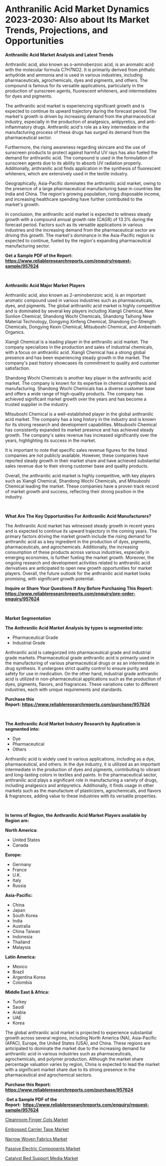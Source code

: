 <p><h1>Anthranilic Acid Market Dynamics 2023-2030: Also about Its Market Trends, Projections, and Opportunities</h1></p><p><strong>Anthranilic Acid Market Analysis and Latest Trends</strong></p>
<p><p>Anthranilic acid, also known as o-aminobenzoic acid, is an aromatic acid with the molecular formula C7H7NO2. It is primarily derived from phthalic anhydride and ammonia and is used in various industries, including pharmaceuticals, agrochemicals, dyes and pigments, and others. The compound is famous for its versatile applications, particularly in the production of sunscreen agents, fluorescent whiteners, and intermediates for dyes and pigments.</p><p>The anthranilic acid market is experiencing significant growth and is expected to continue its upward trajectory during the forecast period. The market's growth is driven by increasing demand from the pharmaceutical industry, especially in the production of analgesics, antipyretics, and anti-inflammatory drugs. Anthranilic acid's role as a key intermediate in the manufacturing process of these drugs has surged its demand from the pharmaceutical sector.</p><p>Furthermore, the rising awareness regarding skincare and the use of sunscreen products to protect against harmful UV rays has also fueled the demand for anthranilic acid. The compound is used in the formulation of sunscreen agents due to its ability to absorb UV radiation properly. Additionally, anthranilic acid finds application in the synthesis of fluorescent whiteners, which are extensively used in the textile industry.</p><p>Geographically, Asia-Pacific dominates the anthranilic acid market, owing to the presence of a large pharmaceutical manufacturing base in countries like India and China. The region's growing population, rising disposable income, and increasing healthcare spending have further contributed to the market's growth.</p><p>In conclusion, the anthranilic acid market is expected to witness steady growth with a compound annual growth rate (CAGR) of 13.3% during the forecast period. Factors such as its versatile applications in various industries and the increasing demand from the pharmaceutical sector are driving this growth. The market's dominance in the Asia-Pacific region is expected to continue, fueled by the region's expanding pharmaceutical manufacturing sector.</p></p>
<p><strong>Get a Sample PDF of the Report:&nbsp; <a href="https://www.reliableresearchreports.com/enquiry/request-sample/957624">https://www.reliableresearchreports.com/enquiry/request-sample/957624</a></strong></p>
<p>&nbsp;</p>
<p><strong>Anthranilic Acid Major Market Players</strong></p>
<p><p>Anthranilic acid, also known as 2-aminobenzoic acid, is an important aromatic compound used in various industries such as pharmaceuticals, dyes, and pigments. The global anthranilic acid market is highly competitive and is dominated by several key players including Xiangli Chemical, New Sunlion Chemical, Shandong Wochi Chemicals, Shandong Taihong New Material Technology, Dongying Xinfeng Chemical, Shandong Co-Strength Chemicals, Dongying Kexin Chemical, Mitsuboshi Chemical, and Ambernath Organics.</p><p>Xiangli Chemical is a leading player in the anthranilic acid market. The company specializes in the production and sales of industrial chemicals, with a focus on anthranilic acid. Xiangli Chemical has a strong global presence and has been experiencing steady growth in the market. The company's past history showcases its commitment to quality and customer satisfaction.</p><p>Shandong Wochi Chemicals is another key player in the anthranilic acid market. The company is known for its expertise in chemical synthesis and manufacturing. Shandong Wochi Chemicals has a diverse customer base and offers a wide range of high-quality products. The company has achieved significant market growth over the years and has become a trusted supplier in the industry.</p><p>Mitsuboshi Chemical is a well-established player in the global anthranilic acid market. The company has a long history in the industry and is known for its strong research and development capabilities. Mitsuboshi Chemical has consistently expanded its market presence and has achieved steady growth. The company's sales revenue has increased significantly over the years, highlighting its success in the market.</p><p>It is important to note that specific sales revenue figures for the listed companies are not publicly available. However, these companies have reported steady growth in their market share and have achieved substantial sales revenue due to their strong customer base and quality products.</p><p>Overall, the anthranilic acid market is highly competitive, with key players such as Xiangli Chemical, Shandong Wochi Chemicals, and Mitsuboshi Chemical leading the market. These companies have a proven track record of market growth and success, reflecting their strong position in the industry.</p></p>
<p>&nbsp;</p>
<p><strong>What Are The Key Opportunities For Anthranilic Acid Manufacturers?</strong></p>
<p><p>The Anthranilic Acid market has witnessed steady growth in recent years and is expected to continue its upward trajectory in the coming years. The primary factors driving the market growth include the rising demand for anthranilic acid as a key ingredient in the production of dyes, pigments, pharmaceuticals, and agrochemicals. Additionally, the increasing consumption of these products across various industries, especially in emerging economies, is further fueling the market growth. Moreover, the ongoing research and development activities related to anthranilic acid derivatives are anticipated to open new growth opportunities for market players. Overall, the future outlook for the anthranilic acid market looks promising, with significant growth potential.</p></p>
<p><strong>Inquire or Share Your Questions If Any Before Purchasing This Report: <a href="https://www.reliableresearchreports.com/enquiry/pre-order-enquiry/957624">https://www.reliableresearchreports.com/enquiry/pre-order-enquiry/957624</a></strong></p>
<p>&nbsp;</p>
<p><strong>Market Segmentation</strong></p>
<p><strong>The Anthranilic Acid Market Analysis by types is segmented into:</strong></p>
<p><ul><li>Pharmaceutical Grade</li><li>Industrial Grade</li></ul></p>
<p><p>Anthranilic acid is categorized into pharmaceutical grade and industrial grade markets. Pharmaceutical grade anthranilic acid is primarily used in the manufacturing of various pharmaceutical drugs or as an intermediate in drug synthesis. It undergoes strict quality control to ensure purity and safety for use in medication. On the other hand, industrial grade anthranilic acid is utilized in non-pharmaceutical applications such as the production of dyes, pigments, flavors, and fragrances. These variations cater to different industries, each with unique requirements and standards.</p></p>
<p><strong>Purchase this Report:&nbsp;<a href="https://www.reliableresearchreports.com/purchase/957624">https://www.reliableresearchreports.com/purchase/957624</a></strong></p>
<p>&nbsp;</p>
<p><strong>The Anthranilic Acid Market Industry Research by Application is segmented into:</strong></p>
<p><ul><li>Dye</li><li>Pharmaceutical</li><li>Others</li></ul></p>
<p><p>Anthranilic acid is widely used in various applications, including as a dye, pharmaceutical, and others. In the dye industry, it is utilized as an important intermediate in the production of dyes and pigments, contributing to vibrant and long-lasting colors in textiles and paints. In the pharmaceutical sector, anthranilic acid plays a significant role in manufacturing a variety of drugs, including analgesics and antipyretics. Additionally, it finds usage in other markets such as the manufacture of plasticizers, agrochemicals, and flavors & fragrances, adding value to these industries with its versatile properties.</p></p>
<p>&nbsp;</p>
<p><strong>In terms of Region, the Anthranilic Acid Market Players available by Region are:</strong></p>
<p>
    <p> <strong> North America: </strong>
        <ul>
            <li>United States</li>
            <li>Canada</li>
        </ul>
        </p> 
    <p> <strong> Europe: </strong>
        <ul>
            <li>Germany</li>
            <li>France</li>
            <li>U.K.</li>
            <li>Italy</li>
            <li>Russia</li>
        </ul>
        </p> 
    <p> <strong> Asia-Pacific: </strong>
        <ul>
            <li>China</li>
            <li>Japan</li>
            <li>South Korea</li>
            <li>India</li>
            <li>Australia</li>
            <li>China Taiwan</li>
            <li>Indonesia</li>
            <li>Thailand</li>
            <li>Malaysia</li>
        </ul>
        </p> 
    <p> <strong> Latin America: </strong>
        <ul>
            <li>Mexico</li>
            <li>Brazil</li>
            <li>Argentina Korea</li>
            <li>Colombia</li>
        </ul>
        </p> 
    <p> <strong> Middle East & Africa: </strong>
        <ul>
            <li>Turkey</li>
            <li>Saudi</li>
            <li>Arabia</li>
            <li>UAE</li>
            <li>Korea</li>
        </ul>
    </p>
    </p>
<p><p>The global anthranilic acid market is projected to experience substantial growth across several regions, including North America (NA), Asia-Pacific (APAC), Europe, the United States (USA), and China. These regions are anticipated to dominate the market due to the increasing demand for anthranilic acid in various industries such as pharmaceuticals, agrochemicals, and polymer production. Although the market share percentage valuation varies by region, China is expected to lead the market with a significant market share due to its strong presence in the pharmaceutical and agrochemical sectors.</p></p>
<p><strong>Purchase this Report: <a href="https://www.reliableresearchreports.com/purchase/957624">https://www.reliableresearchreports.com/purchase/957624</a></strong></p>
<p>&nbsp;<strong>Get a Sample PDF of the Report:&nbsp;&nbsp;<a href="https://www.reliableresearchreports.com/enquiry/request-sample/957624">https://www.reliableresearchreports.com/enquiry/request-sample/957624</a></strong></p>
<p><strong></strong></p>
<p><p><a href="https://medium.com/@kanew14036/cleanroom-finger-cots-market-size-market-outlook-and-market-forecast-2023-to-2030-f988fa942c1a">Cleanroom Finger Cots Market</a></p><p><a href="https://medium.com/@loretadervishi2013/embossed-carrier-tape-market-insights-into-market-cagr-market-trends-and-growth-strategies-087ce28e3c7d">Embossed Carrier Tape Market</a></p><p><a href="https://github.com/PeterParrish5/Market-Research-Report-List-2/blob/main/narrow-woven-fabrics-market.md">Narrow Woven Fabrics Market</a></p><p><a href="https://medium.com/@entelabrahimi1961/decoding-passive-electric-components-market-metrics-market-share-trends-and-growth-patterns-27b1a9fb9839">Passive Electric Components Market</a></p><p><a href="https://github.com/CliffMedina6/Market-Research-Report-List-2/blob/main/catalyst-bed-support-media-market.md">Catalyst Bed Support Media Market</a></p></p>